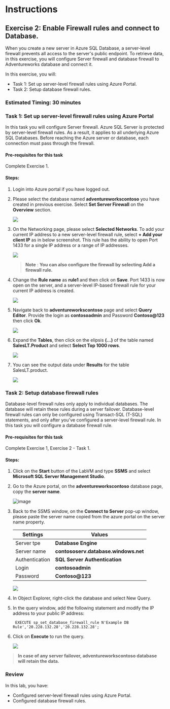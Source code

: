 # Instructions

## Exercise 2: Enable Firewall rules and connect to Database.

When you create a new server in Azure SQL Database, a server-level firewall prevents all access to the server's public endpoint. To retrieve data, in this exercise, you will configure Server firewall and database firewall to Adventureworks database and connect it. 

In this exercise, you will:

+ Task 1: Set up server-level firewall rules using Azure Portal.
+ Task 2: Setup database firewall rules.

### Estimated Timing: 30 minutes

### Task 1: Set up server-level firewall rules using Azure Portal

In this task you will configure Server firewall. Azure SQL Server is protected by server-level firewall rules. As a result, it applies to all underlying Azure SQL Databases. Before reaching the Azure server or database, each connection must pass through the firewall.

#### Pre-requisites for this task

Complete Exercise 1.

#### Steps:

1. Login into Azure portal if you have logged out.

2. Please select the database named **adventureworkscontoso** you have created in previous exercise. Select **Set Server Firewall** on the **Overview** section.

    ![](../media/fire1.png)

3. On the Networking page, please select **Selected Networks**. To add your current IP address to a new server-level firewall rule, select **+ Add your client IP** as in below screenshot. This rule has the ability to open Port 1433 for a single IP address or a range of IP addresses. 

    ![](../media/fire2a.png)

    >**Note** : **You can also configure the firewall by selecting Add a firewall rule.**

4. Change the **Rule name** as **rule1** and then click on **Save**. Port 1433 is now open on the server, and a server-level IP-based firewall rule for your current IP address is created.

    ![](../media/fire5a.png)

5. Navigate back to **adventureworkscontoso** page and select **Query Editor**. Provide the login as **contosoadmin** and Password **Contoso@123** then click **Ok**.

    ![](../media/fire6.png)

6. Expand the **Tables**, then click on the elipsis **(...)** of the table named **SalesLT.Product** and select **Select Top 1000 rows**.

    ![](../media/fire7.png)

7. You can see the output data under **Results** for the table SalesLT.product.

    ![](../media/fire8.png)

### Task 2: Setup database firewall rules

Database-level firewall rules only apply to individual databases. The database will retain these rules during a server failover. Database-level firewall rules can only be configured using Transact-SQL (T-SQL) statements, and only after you've configured a server-level firewall rule. In this task you will configure a database firewall rule.

#### Pre-requisites for this task

Complete Exercise 1, Exercise 2 - Task 1.

#### Steps:

1. Click on the **Start** button of the LabVM and type **SSMS** and select **Microsoft SQL Server Management Studio**.

2. Go to the Azure portal, on the **adventureworkscontoso** database page, copy the **server name**.

    ![image](../media/fire9.png)

3. Back to the SSMS window, on the **Connect to Server** pop-up window, please paste the server name copied from the azure portal on the server name property.

    | Settings | Values |
    |  -- | -- |
    | Server tpe | **Database Engine** |
    | Server name | **contososerv.database.windows.net** |
    | Authentication |  **SQL Server Authentication** |
    | Login | **contosoadmin** |
    | Password | **Contoso@123** |

    ![](../media/fire10.png)

4. In Object Explorer, right-click the database and select New Query.

5. In the query window, add the following statement and modify the IP address to your public IP address:

     ```T-SQL
      EXECUTE sp_set_database_firewall_rule N'Example DB Rule','20.228.132.28','20.228.132.28';
    ```  
 
 6. Click on **Execute** to run the query.   

     ![](../media/fire11.png)
 
 >**In case of any server failover, adventureworkscontoso database will retain the data.**


### Review

In this lab, you have:

+ Configured server-level firewall rules using Azure Portal.
+ Configured database firewall rules.
